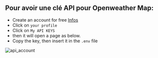 ## Pour avoir une clé API pour Openweather Map:
- Create an account for free [Infos](https://home.openweathermap.org/users/sign_in)
- Click on `your profile`
- Click on `My API KEYS`
- then it will open a page as below.
- Copy the key, then insert it in the `.env` file

![api_account](https://user-images.githubusercontent.com/38507456/124133291-f91d1080-da81-11eb-8c33-27c1079db165.png)
